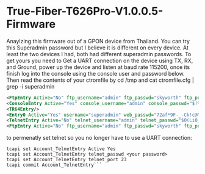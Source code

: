 # True-Fiber-T626Pro-V1.0.0.5-Firmware
Anaylzing this firmware out of a GPON device from Thailand.
You can try this Superadmin password but I believe it is different on every device. At least the two devices I had, both had different superadmin passwords. To get yours you need to Get a UART connection on the device using TX, RX, and Ground, power up the device and listen at baud rate 115200, once its finish log into the console using the console user and password below. Then read the contents of your ctromfile by cd /tmp and cat ctromfile.cfg | grep -i superadmin
```xml
<FtpEntry Active="No" ftp_username="admin" ftp_passwd="skyworth" ftp_port="21" />
<ConsoleEntry Active="Yes" console_username="admin" console_passwd="$!%^kyw0rth" />
<TR64Entry/>
<Entry0 Active="Yes" username="superadmin" web_passwd="72af*9F-_-Ck!c@" display_mask="FF FF FF FF FF BF FF FF FF" pwd_control="1" Logged="0" LoginIp="192.168.1.36" Logoff="1" />
<TelnetEntry Active="No" telnet_username="admin" telnet_passwd="$O(Li0_o)$!%^" telnet_port="22666" />
<FtpEntry Active="No" ftp_username="admin" ftp_passwd="skyworth" ftp_port="21" />
```
to permenatly set telnet so you no longer have to use a UART connection:
```
tcapi set Account_TelnetEntry Active Yes
tcapi set Account_TelnetEntry telnet_passwd <your password>
tcapi set Account_TelnetEntry telnet_port 23
tcapi commit Account_TelnetEntry```
